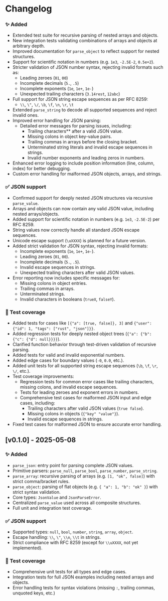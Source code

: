 # Changelog

### ✨ Added

- Extended test suite for recursive parsing of nested arrays and objects.
- New integration tests validating combinations of arrays and objects at arbitrary depth.
- Improved documentation for `parse_object` to reflect support for nested structures.
- Support for scientific notation in numbers (e.g. `1e3`, `-2.5E-2`, `0.5e+2`).
- Stricter validation of JSON number syntax, rejecting invalid formats such as:
  - Leading zeroes (`01`, `00`)
  - Incomplete decimals (`5.`, `.5`)
  - Incomplete exponents (`1e`, `1e+`, `1e-`)
  - Unexpected trailing characters (`3.14rest`, `12abc`)
- Full support for JSON string escape sequences as per RFC 8259:
  - `\\`, `\"`, `\/`, `\b`, `\f`, `\n`, `\r`, `\t`
- Extended `parse_string` to decode all supported sequences and reject invalid ones.
- Improved error handling for JSON parsing:
  - Detailed error messages for parsing issues, including:
    - Trailing characters** after a valid JSON value.
    - Missing colons in object key-value pairs.
    - Trailing commas in arrays before the closing bracket.
    - Unterminated string literals and invalid escape sequences in strings.
    - Invalid number exponents and leading zeros in numbers.
- Enhanced error logging to include position information (line, column, index) for better debugging.
- Custom error handling for malformed JSON objects, arrays, and strings.

### ✅ JSON support

- Confirmed support for deeply nested JSON structures via recursive `parse_value`.
- Arrays and objects can now contain any valid JSON value, including nested arrays/objects.
- Added support for scientific notation in numbers (e.g. `1e3`, `-2.5E-2`) per RFC 8259.
- String values now correctly handle all standard JSON escape sequences.
- Unicode escape support (`\uXXXX`) is planned for a future version.
- Added strict validation for JSON syntax, rejecting invalid formats:
  - Incomplete exponents (`1e`, `1e+`, `1e-`).
  - Leading zeroes (`01`, `00`).
  - Incomplete decimals (`5.`, `.5`).
  - Invalid escape sequences in strings.
  - Unexpected trailing characters after valid JSON values.
- Error reporting now includes specific messages for:
  - Missing colons in object entries.
  - Trailing commas in arrays.
  - Unterminated strings.
  - Invalid characters in booleans (`trueX`, `falseY`).

### 🧪 Test coverage

- Added tests for cases like `[{"a": [true, false]}, 3]` and `{"user": {"id": 1, "tags": ["rust", "json"]}}`.
- Added regression tests for deeply nested object trees (`{"a": {"b": {"c": {"d": null}}}}`).
- Clarified function behavior through test-driven validation of recursive parsing.
- Added tests for valid and invalid exponential numbers.
- Added edge cases for boundary values (`-0`, `0.0`, etc.).
- Added unit tests for all supported string escape sequences (`\b`, `\f`, `\r`, `\/`, etc.).
- Test coverage improvements:
  - Regression tests for common error cases like trailing characters, missing colons, and invalid escape sequences.
  - Tests for leading zeroes and exponent errors in numbers.
  - Comprehensive test cases for malformed JSON input and edge cases, including:
    - Trailing characters after valid JSON values (`true false`).
    - Missing colons in objects (`{"key" "value"}`).
    - Invalid escape sequences in strings.
- Fixed test cases for malformed JSON to ensure accurate error handling.

## [v0.1.0] - 2025-05-08

### ✨ Added

- `parse_json`: entry point for parsing complete JSON values.
- Primitive parsers: `parse_null`, `parse_bool`, `parse_number`, `parse_string`.
- `parse_array`: recursive parsing of arrays (e.g. `[1, "ok", false]`) with strict comma/bracket rules.
- `parse_object`: parsing of flat objects (e.g. `{ "a": 1, "b": "ok" }`) with strict syntax validation.
- Core types: `JsonValue` and `JsonParseError`.
- Centralized `parse_value` used across all composite structures.
- Full unit and integration test coverage.

### ✅ JSON support

- Supported types: `null`, `bool`, `number`, `string`, `array`, `object`.
- Escape handling: `\\`, `\"`, `\\n`, `\\t` in strings.
- Strict compliance with RFC 8259 (except for `\\uXXXX`, not yet implemented).

### 🧪 Test coverage

- Comprehensive unit tests for all types and edge cases.
- Integration tests for full JSON examples including nested arrays and objects.
- Error handling tests for syntax violations (missing `:`, trailing commas, unquoted keys, etc.)

